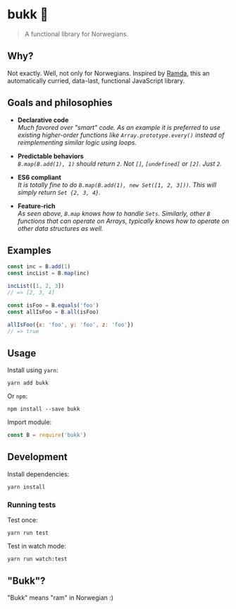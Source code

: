 # bukk 🐐

> A functional library for Norwegians.

## Why?

Not exactly. Well, not only for Norwegians. Inspired by [Ramda](https://github.com/ramda/ramda), this an automatically curried, data-last, functional JavaScript library.

## Goals and philosophies

- **Declarative code**<br>
*Much favored over "smart" code. As an example it is preferred to use existing higher-order functions like `Array.prototype.every()` instead of reimplementing similar logic using loops.*

- **Predictable behaviors**<br>
*`B.map(B.add(1), 1)` should return `2`. Not `[]`, `[undefined]` or `[2]`. Just `2`.*

- **ES6 compliant**<br>
*It is totally fine to do `B.map(B.add(1), new Set([1, 2, 3]))`. This will simply return `Set {2, 3, 4}`.*

- **Feature-rich**<br>
*As seen above, `B.map` knows how to handle `Sets`. Similarly, other `B` functions that can operate on Arrays, typically knows how to operate on other data structures as well.*

## Examples

```js
const inc = B.add(1)
const incList = B.map(inc)

incList([1, 2, 3])
// => [2, 3, 4]

const isFoo = B.equals('foo')
const allIsFoo = B.all(isFoo)

allIsFoo({x: 'foo', y: 'foo', z: 'foo'})
// => true
```

## Usage

Install using `yarn`:

```
yarn add bukk
```

Or `npm`:

```
npm install --save bukk
```

Import module:

```js
const B = require('bukk')
```

## Development

Install dependencies:

```
yarn install
```

### Running tests

Test once:

```
yarn run test
```

Test in watch mode:

```
yarn run watch:test
```

## "Bukk"?

"Bukk" means "ram" in Norwegian :)
